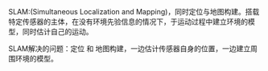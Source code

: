 SLAM:(Simultaneous Localization and Mapping)，同时定位与地图构建。搭载特定传感器的主体，在没有环境先验信息的情况下，于运动过程中建立环境的模型，同时估计自己的运动。

SLAM解决的问题：定位 和 地图构建，一边估计传感器自身的位置，一边建立周围环境的模型。

